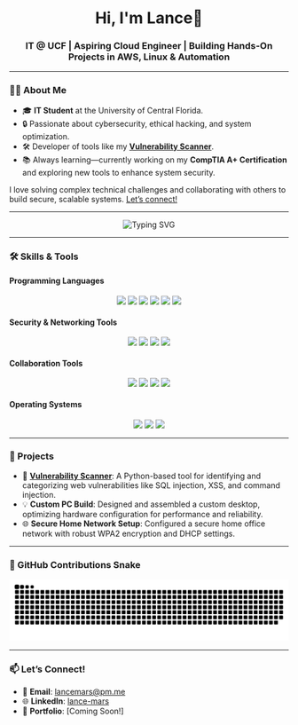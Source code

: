 <h1 align="center">Hi, I'm Lance👋</h1>
<h3 align="center">IT @ UCF | Aspiring Cloud Engineer | Building Hands-On Projects in AWS, Linux & Automation</h3>

---

### 🧑‍💻 About Me

- 🎓 **IT Student** at the University of Central Florida.
- 🔒 Passionate about cybersecurity, ethical hacking, and system optimization.
- 🛠️ Developer of tools like my **[Vulnerability Scanner](https://github.com/lance-mars/vulnerability-scanner)**.
- 📚 Always learning—currently working on my **CompTIA A+ Certification** and exploring new tools to enhance system security.

I love solving complex technical challenges and collaborating with others to build secure, scalable systems. [Let’s connect!](https://www.linkedin.com/in/lance-mars/)

---

<div align="center">
  <img src="https://readme-typing-svg.demolab.com?font=Fira+Code&size=25&duration=4000&pause=500&center=true&vCenter=true&width=600&lines=Passionate+About+Cybersecurity+%F0%9F%94%92;Problem+Solver+%F0%9F%A7%A0;Tech+Enthusiast+%F0%9F%92%BB;Let's+Build+Secure+Solutions!+%E2%9C%A8" alt="Typing SVG" />
</div>

---

### 🛠️ Skills & Tools

#### Programming Languages
<p align="center">
  <img src="https://img.shields.io/badge/Python-3776AB?style=for-the-badge&logo=python&logoColor=white" />
  <img src="https://img.shields.io/badge/C-00599C?style=for-the-badge&logo=c&logoColor=white" />
  <img src="https://img.shields.io/badge/Java-007396?style=for-the-badge&logo=java&logoColor=white" />
  <img src="https://img.shields.io/badge/SQL-336791?style=for-the-badge&logo=postgresql&logoColor=white" />
  <img src="https://img.shields.io/badge/Bash-4EAA25?style=for-the-badge&logo=gnu-bash&logoColor=white" />
  <img src="https://img.shields.io/badge/PowerShell-5391FE?style=for-the-badge&logo=powershell&logoColor=white" />
</p>

#### Security & Networking Tools
<p align="center">
  <img src="https://img.shields.io/badge/Wireshark-1679A7?style=for-the-badge&logo=wireshark&logoColor=white" />
  <img src="https://img.shields.io/badge/Burp%20Suite-FF6F00?style=for-the-badge&logo=burpsuite&logoColor=white" />
  <img src="https://img.shields.io/badge/Zenmap-1679A7?style=for-the-badge" />
  <img src="https://img.shields.io/badge/Docker-2496ED?style=for-the-badge&logo=docker&logoColor=white" />
</p>

#### Collaboration Tools
<p align="center">
  <img src="https://img.shields.io/badge/Git-F05032?style=for-the-badge&logo=git&logoColor=white" />
  <img src="https://img.shields.io/badge/Trello-0052CC?style=for-the-badge&logo=trello&logoColor=white" />
  <img src="https://img.shields.io/badge/Slack-4A154B?style=for-the-badge&logo=slack&logoColor=white" />
  <img src="https://img.shields.io/badge/Google%20Workspace-4285F4?style=for-the-badge&logo=googleworkspace&logoColor=white" />
</p>

#### Operating Systems
<p align="center">
  <img src="https://img.shields.io/badge/Windows-0078D6?style=for-the-badge&logo=windows&logoColor=white" />
  <img src="https://img.shields.io/badge/Linux-FCC624?style=for-the-badge&logo=linux&logoColor=black" />
  <img src="https://img.shields.io/badge/MacOS-000000?style=for-the-badge&logo=apple&logoColor=white" />
</p>

---

### 🚀 Projects
- 🔗 **[Vulnerability Scanner](https://github.com/lance-mars/vulnerability-scanner)**: A Python-based tool for identifying and categorizing web vulnerabilities like SQL injection, XSS, and command injection.
- 💡 **Custom PC Build**: Designed and assembled a custom desktop, optimizing hardware configuration for performance and reliability.
- 🌐 **Secure Home Network Setup**: Configured a secure home office network with robust WPA2 encryption and DHCP settings.

---

### 🐍 GitHub Contributions Snake

![GitHub Snake Animation](https://raw.githubusercontent.com/Platane/snk/output/github-contribution-grid-snake.svg)


---

### 📫 Let’s Connect!
- 📧 **Email**: [lancemars@pm.me](mailto:lancemars@pm.me)
- 🌐 **LinkedIn**: [lance-mars](https://www.linkedin.com/in/lance-mars/)
- 📂 **Portfolio**: [Coming Soon!]
